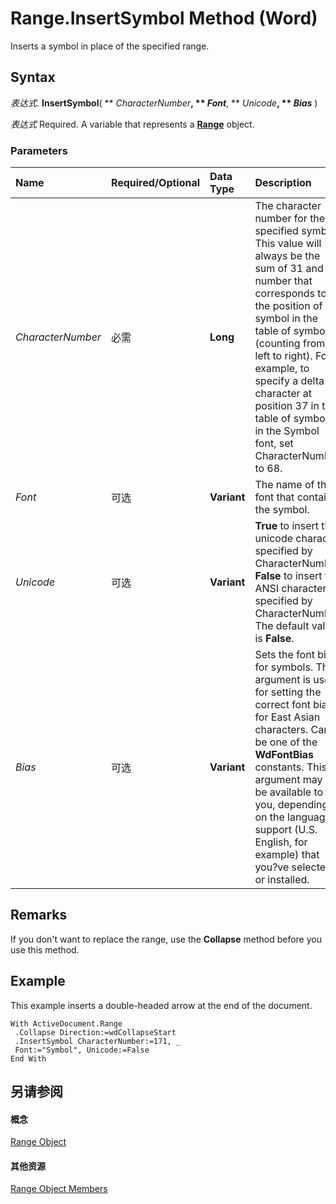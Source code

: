 
# Range.InsertSymbol Method (Word)

Inserts a symbol in place of the specified range.


## Syntax

 _表达式_. **InsertSymbol**( ** _CharacterNumber_**, ** _Font_**, ** _Unicode_**, ** _Bias_** )

 _表达式_ Required. A variable that represents a **[Range](15a7a1c4-5f3f-5b6e-60e9-29688de3f274.md)** object.


### Parameters



|**Name**|**Required/Optional**|**Data Type**|**Description**|
|:-----|:-----|:-----|:-----|
| _CharacterNumber_|必需|**Long**|The character number for the specified symbol. This value will always be the sum of 31 and the number that corresponds to the position of the symbol in the table of symbols (counting from left to right). For example, to specify a delta character at position 37 in the table of symbols in the Symbol font, set CharacterNumber to 68.|
| _Font_|可选|**Variant**|The name of the font that contains the symbol.|
| _Unicode_|可选|**Variant**|**True** to insert the unicode character specified by CharacterNumber; **False** to insert the ANSI character specified by CharacterNumber. The default value is **False**.|
| _Bias_|可选|**Variant**|Sets the font bias for symbols. This argument is useful for setting the correct font bias for East Asian characters. Can be one of the  **WdFontBias** constants. This argument may not be available to you, depending on the language support (U.S. English, for example) that you?ve selected or installed.|

## Remarks

If you don't want to replace the range, use the  **Collapse** method before you use this method.


## Example

This example inserts a double-headed arrow at the end of the document.


```
With ActiveDocument.Range 
 .Collapse Direction:=wdCollapseStart 
 .InsertSymbol CharacterNumber:=171, _ 
 Font:="Symbol", Unicode:=False 
End With
```


## 另请参阅


#### 概念


[Range Object](15a7a1c4-5f3f-5b6e-60e9-29688de3f274.md)
#### 其他资源


[Range Object Members](http://msdn.microsoft.com/library/3c4a36d9-2a80-5aaf-827b-275a52bfa193%28Office.15%29.aspx)